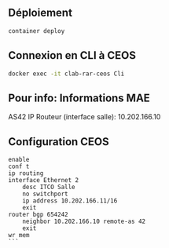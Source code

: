## Déploiement

```bash
container deploy
```

## Connexion en CLI à CEOS

```bash
docker exec -it clab-rar-ceos Cli
```

## Pour info: Informations MAE

AS42
IP Routeur (interface salle): 10.202.166.10

## Configuration CEOS

````cisco
enable
conf t
ip routing
interface Ethernet 2
	desc ITCO Salle
	no switchport
	ip address 10.202.166.11/16
	exit
router bgp 654242
	neighbor 10.202.166.10 remote-as 42
	exit
wr mem
```